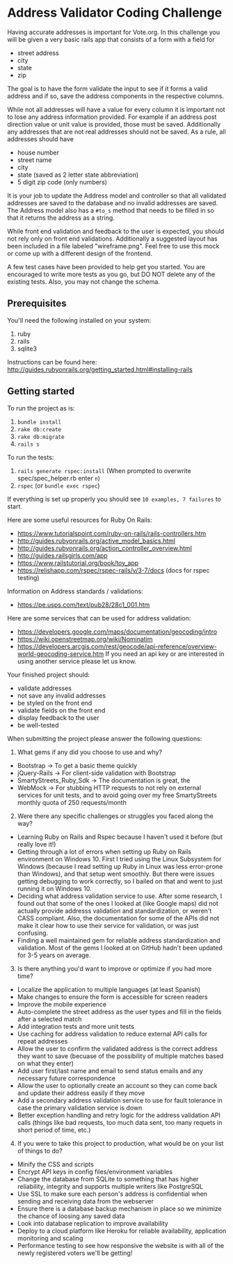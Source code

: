 # Address Validator Coding Challenge

Having accurate addresses is important for Vote.org. In this challenge you will be given a 
very basic rails app that consists of a form with a field for 
- street address 
- city
- state 
- zip

The goal is to have the form validate the input to see if it forms a valid address
and if so, save the address components in the respective columns.

While not all addresses will have a value for every column it is important not to lose any
address information provided. For example if an address post direction value or unit value
is provided, those must be saved. Additionally any addresses that are not real addresses 
should not be saved. As a rule, all addresses should have
 - house number
 - street name 
 - city 
 - state (saved as 2 letter state abbreviation)
 - 5 digit zip code (only numbers) 

It is your job to update the Address model and controller so that all validated 
addresses are saved to the database and no invalid addresses are saved. The Address model
also has a `#to_s` method that needs to be filled in so that it returns the address as 
a string. 
 
While front end validation and feedback to the user is expected, you should not rely only on 
front end validations. Additionally a suggested layout has been included in a file labeled 
"wireframe.png". Feel free to use this mock or come up with a different design of the frontend. 

A few test cases have been provided to help get you started. You are encouraged to write more
tests as you go, but DO NOT delete any of the existing tests. Also, you may not change the
schema.

## Prerequisites

You'll need the following installed on your system:
1. ruby
2. rails
3. sqlite3

Instructions can be found here: http://guides.rubyonrails.org/getting_started.html#installing-rails

## Getting started

To run the project as is:
1. `bundle install`
2. `rake db:create`
3. `rake db:migrate`
4. `rails s`

To run the tests:
1. `rails generate rspec:install`
  (When prompted to overwrite spec/spec_helper.rb enter `n`)
2. `rspec` (or `bundle exec rspec`)

If everything is set up properly you should see `10 examples, 7 failures` to start. 
 
Here are some useful resources for Ruby On Rails:
- https://www.tutorialspoint.com/ruby-on-rails/rails-controllers.htm
- http://guides.rubyonrails.org/active_model_basics.html
- http://guides.rubyonrails.org/action_controller_overview.html
- http://guides.railsgirls.com/app
- https://www.railstutorial.org/book/toy_app
- https://relishapp.com/rspec/rspec-rails/v/3-7/docs (docs for rspec testing)

Information on Address standards / validations:
- https://pe.usps.com/text/pub28/28c1_001.htm

Here are some services that can be used for address validation:
- https://developers.google.com/maps/documentation/geocoding/intro
- https://wiki.openstreetmap.org/wiki/Nominatim
- https://developers.arcgis.com/rest/geocode/api-reference/overview-world-geocoding-service.htm
If you need an api key or are interested in using another service please let us know.

Your finished project should:
- validate addresses
- not save any invalid addresses
- be styled on the front end
- validate fields on the front end
- display feedback to the user
- be well-tested

When submitting the project please answer the following questions:
 1. What gems if any did you choose to use and why?
 - Bootstrap -> To get a basic theme quickly
 - jQuery-Rails -> For client-side validation with Bootstrap
 - SmartyStreets_Ruby_Sdk -> The documentation is great, the
 - WebMock -> For stubbing HTTP requests to not rely on external services for unit tests, and to avoid going over my free SmartyStreets monthly quota of 250 requests/month
 2. Were there any specific challenges or struggles you faced along the way?
 - Learning Ruby on Rails and Rspec because I haven't used it before (but really love it!)
 - Getting through a lot of errors when setting up Ruby on Rails environment on Windows 10. First I tried using the Linux Subsystem for Windows (because I read setting up Ruby in Linux was less error-prone than Windows), and that setup went smoothly. But there were issues getting debugging to work correctly, so I bailed on that and went to just running it on Windows 10.
 - Deciding what address validation service to use. After some research, I found out that some of the ones I looked at (like Google maps) did not actually provide addresss validation and standardization, or weren't CASS compliant. Also, the documentation for some of the APIs did not make it clear how to use their service for validation, or was just confusing.
 - Finding a well maintained gem for reliable address standardization and validation. Most of the gems I looked at on GitHub hadn't been updated for 3-5 years on average.
 3. Is there anything you'd want to improve or optimize if you had more time?
 - Localize the application to multiple languages (at least Spanish)
 - Make changes to ensure the form is accessible for screen readers
 - Improve the mobile experience
 - Auto-complete the street address as the user types and fill in the fields after a selected match
 - Add integration tests and more unit tests
 - Use caching for address validation to reduce external API calls for repeat addresses
 - Allow the user to confirm the validated address is the correct address they want to save (becuase of the possibility of multiple matches based on what they enter)
 - Add user first/last name and email to send status emails and any necessary future correspondence
 - Allow the user to optionally create an account so they can come back and update their address easily if they move
 - Add a secondary address validation service to use for fault tolerance in case the primary validation service is down
 - Better exception handling and retry logic for the address validation API calls (things like bad requests, too much data sent, too many requets in short period of time, etc.)
 4. If you were to take this project to production, what would be on your list of things to do?
- Minify the CSS and scripts
 - Encrypt API keys in config files/environment variables
 - Change the database from SQLite to something that has higher reliability, integrity and supports multiple writers like PostgreSQL
 - Use SSL to make sure each person's address is confidential when sending and receiving data from the webserver
 - Ensure there is a database backup mechanism in place so we minimize the chance of loosing any saved data
 - Look into database replication to improve availability
 - Deploy to a cloud platform like Heroku for reliable availability, application monitoring and scaling
 - Performance testing to see how responsive the website is with all of the newly registered voters we'll be getting!





